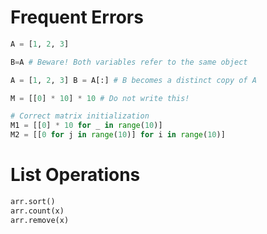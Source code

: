 # Frequent Errors

```python
A = [1, 2, 3] 

B=A # Beware! Both variables refer to the same object

A = [1, 2, 3] B = A[:] # B becomes a distinct copy of A

M = [[0] * 10] * 10 # Do not write this!

# Correct matrix initialization
M1 = [[0] * 10 for _ in range(10)] 
M2 = [[0 for j in range(10)] for i in range(10)]

```

# List Operations

```python
arr.sort()
arr.count(x)
arr.remove(x)
```
